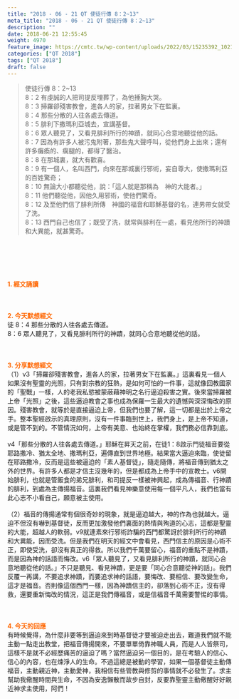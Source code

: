 ```yaml
---
title: "2018 - 06 - 21 QT 使徒行傳 8：2~13"
meta_title: "2018 - 06 - 21 QT 使徒行傳 8：2~13"
description: ""
date: 2018-06-21 12:55:45
weight: 4970
feature_image: https://cmtc.tw/wp-content/uploads/2022/03/15235392_10211799862337740_180693556567566654_o-1.webp
categories: ["QT 2018"]
tags: ["QT 2018"]
draft: false
---
```


<blockquote>使徒行傳 8：2~13<br />
8：2 有虔誠的人把司提反埋葬了，為他捶胸大哭。<br />
8：3 掃羅卻殘害教會，進各人的家，拉著男女下在監裏。<br />
8：4 那些分散的人往各處去傳道。<br />
8：5 腓利下撒瑪利亞城去，宣講基督。<br />
8：6 眾人聽見了，又看見腓利所行的神蹟，就同心合意地聽從他的話。<br />
8：7 因為有許多人被污鬼附著，那些鬼大聲呼叫，從他們身上出來；還有許多癱瘓的、瘸腿的，都得了醫治。<br />
8：8 在那城裏，就大有歡喜。<br />
8：9 有一個人，名叫西門，向來在那城裏行邪術，妄自尊大，使撒瑪利亞的百姓驚奇；<br />
8：10 無論大小都聽從他，說：「這人就是那稱為　神的大能者。」<br />
8：11 他們聽從他，因他久用邪術，使他們驚奇。<br />
8：12 及至他們信了腓利所傳　神國的福音和耶穌基督的名，連男帶女就受了洗。<br />
8：13 西門自己也信了；既受了洗，就常與腓利在一處，看見他所行的神蹟和大異能，就甚驚奇。</blockquote><br />
&nbsp;<br />
<br />
&nbsp;<br />
<br />
<span style="color: #ff6600;"><strong>1. </strong><strong>經文誦讀</strong></span><br />
<br />
<span style="color: #ff6600;"><strong> </strong></span><br />
<br />
<span style="color: #ff6600;"><strong>2. 今天默想</strong><strong>經文<br />
</strong></span>徒 8：4 那些分散的人往各處去傳道。<br />
8：6 眾人聽見了，又看見腓利所行的神蹟，就同心合意地聽從他的話。<br />
<br />
&nbsp;<br />
<br />
<span style="color: #ff6600;"><strong>3. 分享默想經文<br />
</strong></span>（1）v3「掃羅卻殘害教會，進各人的家，拉著男女下在監裏。」這裏看見一個人如果沒有聖靈的光照，只有對宗教的狂熱，是如何可怕的一件事，這就像回教國家的「聖戰」一樣，人的老我私慾被蒙蔽藉神明之名行逼迫殺害之實。後來當掃羅被上帝「光照」之後，這些逼迫教會之事也成為保羅一生最大的遺憾與深深悔改的原因。殘害教會，就等於是直接逼迫上帝，但我們也要了解，這一切都是出於上帝之手。整本聖經啟示的真理原則，沒有一件事臨到世上，我們身上，是上帝不知道，或是管不到的。不管情況如何，上帝有美意、也始終在掌權，我們務必信靠到底。<br />
<br />
v4「那些分散的人往各處去傳道。」耶穌在昇天之前，在徒1：8啟示門徒福音要從耶路撒冷、猶太全地、撒瑪利亞，遍傳直到世界地極。結果當大逼迫來臨，使徒留在耶路撒冷，反而是這些被逼迫的「素人基督徒」，隨走隨傳，將福音傳到猶太之外的世界。有許多人都是才信主沒幾年的，但是都成為上帝手中的宣教士。v6開始腓利，也就是管飯食的弟兄腓利，和司提反一樣被神興起，成為傳福音、行神蹟的腓利，到處為主傳揚福音。這裏我們看見神樂意使用每一個平凡人，我們也當有此心志不小看自己，願意被主使用。<br />
<br />
（2）福音的傳揚通常有個很奇妙的現象，就是逼迫越大，神的作為也就越大。逼迫不但沒有嚇到基督徒，反而更加激發他們裏面的熱情與殉道的心志，這都是聖靈的大能，超越人的軟弱。v9就連素來行邪術詐騙的西門都驚訝於腓利所行的神蹟和大異能，因而受洗。但是我們在明天的經文中會看見，西門信主的原因是心術不正，即使受洗，卻沒有真正的得救。所以我們千萬要留心，福音的重點不是神蹟，而是因為神的話語而悔改。v6「眾人聽見了，又看見腓利所行的神蹟，就同心合意地聽從他的話。」不只是聽見、看見神蹟，更是要「同心合意聽從神的話」。我們反覆一再講，不要追求神蹟，而要追求神的話語，要悔改、要相信、要改變生命，這才是福音。否則像這個西門一樣，因為神蹟信主的，卻落到心術不正，沒有得救，還要重新悔改的情況，這正是我們傳福音，或是信福音千萬需要警惕的事情。<br />
<br />
&nbsp;<br />
<br />
<span style="color: #ff6600;"><strong>4. 今天的回應<br />
</strong></span>有時候覺得，為什麼非要等到逼迫來到時基督徒才要被迫走出去，難道我們就不能主動一點走出教堂，把福音傳揚開來，不要單單倚靠神職人員，而是人人皆祭司，這樣不是就不必經歷痛苦的逼迫了嗎？當然逼迫另一個目的，是在考驗人的信心、信心的內容，也在煉淨人的生命。不過這總是被動的學習，如果一個基督徒主動傳福音，主動親近神，主動愛神，我相信有些管教與修剪的事情就不必發生了。求主幫助我儆醒時間與生命，不因為安逸懶散而故步自封，反要靠聖靈主動儆醒好好親近神求主使用，阿們！<br />
<br />
&nbsp;
        